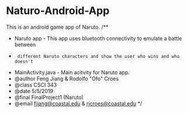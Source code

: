# Naturo-Android-App
This is an android game app of Naruto.
/**
 * Naruto app - This app uses bluetooth connectivity to emulate a battle between
 *      different Naruto characters and show the user who wins and who doesn't
 * MainActivity.java - Main acitvity for Naruto app.
 * @author Feng Jiang & Rodolfo "Ofo" Croes
 * @class CSCI 343
 * @date 5/5/2019
 * @final FinalProject1 (Naruto)
 * @email fjiang@coastal.edu & rjcroes@coastal.edu
 */
